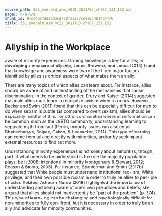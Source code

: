 ```yaml
---
source_path: 361_emerald_asm_v022_3611783_ch007_131_152.md
pages: n/a-n/a
chunk_id: 84cc4bcfdd2b3a6d728fd0a27ce9e8c4b14bb476
title: 361_emerald_asm_v022_3611783_ch007_131_152
---
```

# Allyship in the Workplace

aware of minority experiences. Gaining knowledge is key for allies; in developing a measure of allyship, Jones, Brewster, and Jones (2014) found that knowledge and awareness were two of the three major factors identified by allies as critical aspects of what makes them an ally.

There are many topics of which allies can learn about. For instance, allies should be aware of and understanding of the mechanisms that cause discrimination. In the context of gender, Drury and Kaiser (2014) suggested that male allies must learn to recognize sexism when it occurs. However, Becker and Swim (2011) found that this can be especially difficult for men to do when sexism is subtle (as compared to overt sexism); allies should be especially mindful of this. For other communities where misinformation can be common, such as the LGBTQ community, understanding learning to separate myth from fact (Perrin, minority issues can also entail Bhattacharyya, Snipes, Calton, & Heesacker, 2014). This type of learning can come from talking directly with minorities, and/or by seeking out external resources to find out more.

Understanding minority experiences is not solely about minorities, though; part of what needs to be understood is the role the majority population plays, be it 2008; intentional in minority Montgomery & Stewart, 2012; Reason & Broido, 2005). For instance, Spanierman and Smith (2017b) suggested that White people must understand institutional rac- ism, White privilege, and their own possible racism in order to truly be allies to peo- ple of color. Related, Ashburn-Nardo (2018) highlighted the importance of understanding and being aware of one’s own prejudices and beliefs; she argued that allies should not inadvertently be “part of the problem” (p. 374). This type of learn- ing can be challenging and psychologically difficult for non-minorities to fully con- front, but it is necessary in order to truly be an ally and advocate for minority communities.
